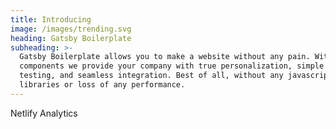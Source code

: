 ```yaml
---
title: Introducing
image: /images/trending.svg
heading: Gatsby Boilerplate
subheading: >-
  Gatsby Boilerplate allows you to make a website without any pain. With easy
  components we provide your company with true personalization, simple A/B
  testing, and seamless integration. Best of all, without any javascript
  libraries or loss of any performance.
---
```

Netlify Analytics
